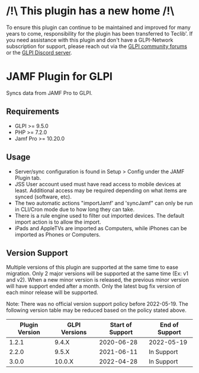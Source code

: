 # /!\ This plugin has a new home /!\
To ensure this plugin can continue to be maintained and improved for many years to come, responsibility for the plugin has been transferred to Teclib'.
If you need assistance with this plugin and don't have a GLPI-Network subscription for support, please reach out via the [GLPI community forums](https://forum.glpi-project.org) or the [GLPI Discord server](https://discord.gg/BYQ47ZjWMS).

# JAMF Plugin for GLPI

Syncs data from JAMF Pro to GLPI.

## Requirements
- GLPI >= 9.5.0
- PHP >= 7.2.0
- Jamf Pro >= 10.20.0

## Usage
- Server/sync configuration is found in Setup > Config under the JAMF Plugin tab.
- JSS User account used must have read access to mobile devices at least. Additional access may be required depending on what items are synced (software, etc).
- The two automatic actions "importJamf' and 'syncJamf" can only be run in CLI/Cron mode due to how long they can take.
- There is a rule engine used to filter out imported devices. The default import action is to allow the import.
- iPads and AppleTVs are imported as Computers, while iPhones can be imported as Phones or Computers.

## Version Support

Multiple versions of this plugin are supported at the same time to ease migration.
Only 2 major versions will be supported at the same time (Ex: v1 and v2).
When a new minor version is released, the previous minor version will have support ended after a month.
Only the latest bug fix version of each minor release will be supported.

Note: There was no official version support policy before 2022-05-19.
The following version table may be reduced based on the policy stated above.

| Plugin Version | GLPI Versions | Start of Support | End of Support |
|----------------|---------------|------------------|----------------|
| 1.2.1          | 9.4.X         | 2020-06-28       | 2022-05-19     |
| 2.2.0          | 9.5.X         | 2021-06-11       | In Support     |
| 3.0.0          | 10.0.X        | 2022-04-28       | In Support     |
